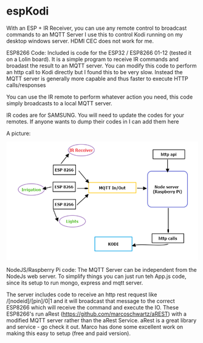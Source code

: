 # espKodi
With an ESP + IR Receiver, you can use any remote control to broadcast commands to an MQTT Server
I use this to control Kodi running on my desktop windows server. HDMI CEC does not work for me.

ESP8266 Code:
Included is code for the ESP32 / ESP8266 01-12 (tested it on a Lolin board). It is a simple program to receive IR commands and broadast the result to an MQTT server.
You can modify this code to perform an http call to Kodi directly but I found this to be very slow. Instead the MQTT server is generally more capable and thus faster to execute HTTP calls/responses

You can use the IR remote to perform whatever action you need, this code simply broadcasts to a local MQTT server.

IR codes are for SAMSUNG. You will need to update the codes for your remotes. If anyone wants to dump their codes in I can add them here


A picture:

![alt architecture-pic](https://raw.githubusercontent.com/saliehendricks/espKodi/master/io-architecture.png)

NodeJS/Raspberry Pi code:
The MQTT Server can be independent from the NodeJs web server. To simplify things you can just run teh App.js code, since its setup to run mongo, express and mqtt server.

The server includes code to receive an http rest request like /[nodeid]/[pin]/0|1 and it will broadcast that message to the correct ESP8266 which will receive the command and execute the IO. These ESP8266's run aRest (https://github.com/marcoschwartz/aREST) with a modified MQTT server rather than the aRest Service. aRest is a great library and service - go check it out. Marco has done some excellent work on making this easy to setup (free and paid version).

